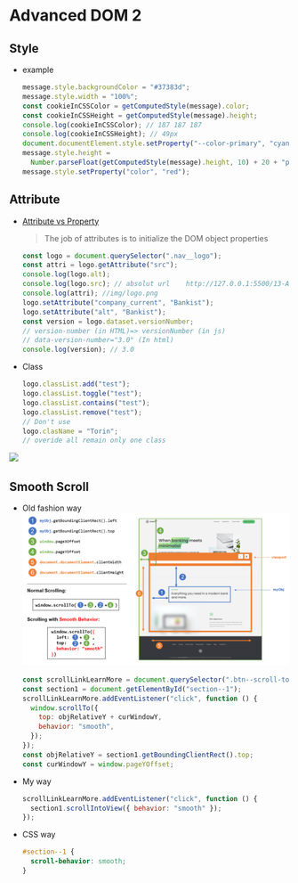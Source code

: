 # Advanced DOM 2

## Style

- example

  ```javascript
  message.style.backgroundColor = "#37383d";
  message.style.width = "100%";
  const cookieInCSSColor = getComputedStyle(message).color;
  const cookieInCSSHeight = getComputedStyle(message).height;
  console.log(cookieInCSSColor); // 187 187 187
  console.log(cookieInCSSHeight); // 49px
  document.documentElement.style.setProperty("--color-primary", "cyan");
  message.style.height =
    Number.parseFloat(getComputedStyle(message).height, 10) + 20 + "px"; // 69px
  message.style.setProperty("color", "red");
  ```

## Attribute

- [Attribute vs Property](https://stackoverflow.com/questions/6003819/what-is-the-difference-between-properties-and-attributes-in-html)

  > The job of attributes is to initialize the DOM object properties

  ```javascript
  const logo = document.querySelector(".nav__logo");
  const attri = logo.getAttribute("src");
  console.log(logo.alt);
  console.log(logo.src); // absolut url    http://127.0.0.1:5500/13-Advanced-DOM-Bankist/starter/img/logo.png
  console.log(attri); //img/logo.png
  logo.setAttribute("company_current", "Bankist");
  logo.setAttribute("alt", "Bankist");
  const version = logo.dataset.versionNumber;
  // version-number (in HTML)=> versionNumber (in js)
  // data-version-number="3.0" (In html)
  console.log(version); // 3.0
  ```

- Class
  ```javascript
  logo.classList.add("test");
  logo.classList.toggle("test");
  logo.classList.contains("test");
  logo.classList.remove("test");
  // Don't use
  logo.clasName = "Torin";
  // overide all remain only one class
  ```

![](img/cat3.png)

## Smooth Scroll

- Old fashion way
  ![](img/dom3.png)
  ```javascript
  const scrollLinkLearnMore = document.querySelector(".btn--scroll-to");
  const section1 = document.getElementById("section--1");
  scrollLinkLearnMore.addEventListener("click", function () {
    window.scrollTo({
      top: objRelativeY + curWindowY,
      behavior: "smooth",
    });
  });
  const objRelativeY = section1.getBoundingClientRect().top;
  const curWindowY = window.pageYOffset;
  ```
- My way

  ```javascript
  scrollLinkLearnMore.addEventListener("click", function () {
    section1.scrollIntoView({ behavior: "smooth" });
  });
  ```

- CSS way
  ```css
  #section--1 {
    scroll-behavior: smooth;
  }
  ```
